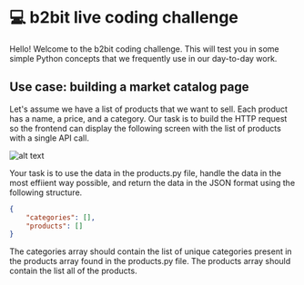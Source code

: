 # 💻 b2bit live coding challenge

Hello! Welcome to the b2bit coding challenge. This will test you in some simple Python concepts that we frequently use in our day-to-day work.


## Use case: building a market catalog page

Let's assume we have a list of products that we want to sell. Each product has a name, a price, and a category. Our task is to build the HTTP request so the frontend can display the following screen with the list of products with a single API call.


![alt text](https://github.com/miguelrochajr/coding_challenges/blob/main/images/store_listing_page.png "Store catalog page")


Your task is to use the data in the products.py file, handle the data in the most effiient way possible, and return the data in the JSON format using the following structure.


```json
{
    "categories": [],
    "products": []
}
```

The categories array should contain the list of unique categories present in the products array found in the products.py file. The products array should contain the list all of the products.

